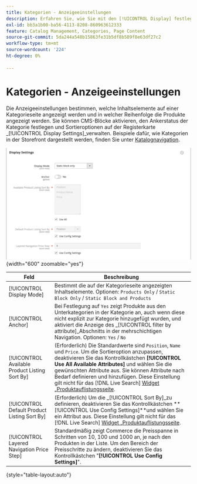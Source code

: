 ```yaml
---
title: Kategorien - Anzeigeeinstellungen
description: Erfahren Sie, wie Sie mit den [!UICONTROL Display] festlegen können, welche Inhaltselemente auf einer Kategorieseite angezeigt werden und in welcher Reihenfolge die Produkte angezeigt werden.
exl-id: bb3a1b00-ba56-4113-8208-860963612333
feature: Catalog Management, Categories, Page Content
source-git-commit: 5da244a548b15863fe31b5df8b509f8e63df27c2
workflow-type: tm+mt
source-wordcount: '224'
ht-degree: 0%

---
```


# Kategorien - Anzeigeeinstellungen

Die Anzeigeeinstellungen bestimmen, welche Inhaltselemente auf einer Kategorieseite angezeigt werden und in welcher Reihenfolge die Produkte angezeigt werden. Sie können CMS-Blöcke aktivieren, den Ankerstatus der Kategorie festlegen und Sortieroptionen auf der Registerkarte _[!UICONTROL Display Settings]_verwalten. Beispiele dafür, wie Kategorien in der Storefront dargestellt werden, finden Sie unter [Katalognavigation](navigation.md).

![Anzeigeeinstellungen für Kategorien](./assets/category-display-settings.png){width="600" zoomable="yes"}

| Feld | Beschreibung |
|--- |--- |
| [!UICONTROL Display Mode] | Bestimmt die auf der Kategorieseite angezeigten Inhaltselemente. Optionen: `Products Only` / `Static Block Only` / `Static Block and Products` |
| [!UICONTROL Anchor] | Bei Festlegung auf `Yes` zeigt Produkte aus den Unterkategorien in der Kategorie an, auch wenn diese nicht explizit zur Kategorie hinzugefügt wurden, und aktiviert die Anzeige des _[!UICONTROL filter by attribute]_Abschnitts in der mehrschichtigen Navigation. Optionen: `Yes` / `No` |
| [!UICONTROL Available Product Listing Sort By] | (Erforderlich) Die Standardwerte sind `Position`, `Name` und `Price`. Um die Sortieroption anzupassen, deaktivieren Sie das Kontrollkästchen **[!UICONTROL Use All Available Attributes]** und wählen Sie die gewünschten Attribute aus. Sie können Attribute nach Bedarf definieren und hinzufügen. Diese Einstellung gilt nicht für das [!DNL Live Search] [Widget „Produktauflistungsseite](https://experienceleague.adobe.com/en/docs/commerce/live-search/live-search-storefront/plp-styling). |
| [!UICONTROL Default Product Listing Sort By] | (Erforderlich) Um die _[!UICONTROL Sort By]_zu definieren, deaktivieren Sie das Kontrollkästchen **[!UICONTROL Use Config Settings]**und wählen Sie ein Attribut aus. Diese Einstellung gilt nicht für das [!DNL Live Search] [Widget „Produktauflistungsseite](https://experienceleague.adobe.com/en/docs/commerce/live-search/live-search-storefront/plp-styling). |
| [!UICONTROL Layered Navigation Price Step] | Standardmäßig zeigt Commerce die Preisspanne in Schritten von 10, 100 und 1000 an, je nach den Produkten in der Liste. Um den Bereich der Preisschritte zu ändern, deaktivieren Sie das Kontrollkästchen &quot;**[!UICONTROL Use Config Settings]**&quot;. |

{style="table-layout:auto"}
